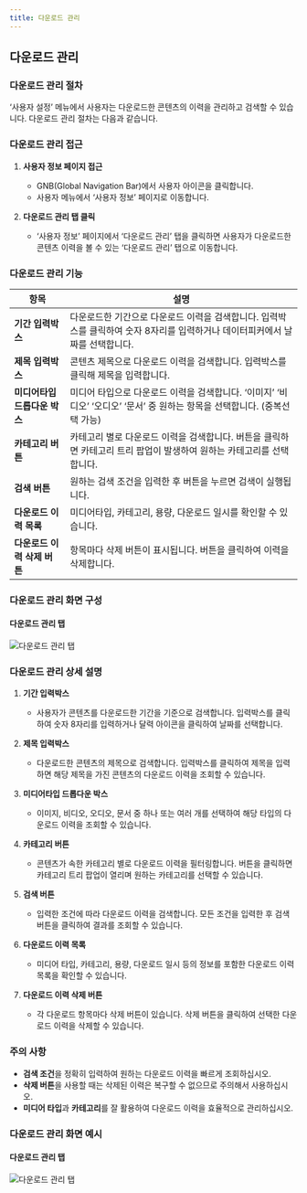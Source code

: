 ```yaml
---
title: 다운로드 관리
---
```

## 다운로드 관리

### 다운로드 관리 절차

‘사용자 설정’ 메뉴에서 사용자는 다운로드한 콘텐츠의 이력을 관리하고 검색할 수 있습니다. 다운로드 관리 절차는 다음과 같습니다.

### 다운로드 관리 접근

1. **사용자 정보 페이지 접근**
   - GNB(Global Navigation Bar)에서 사용자 아이콘을 클릭합니다.
   - 사용자 메뉴에서 ‘사용자 정보’ 페이지로 이동합니다.

2. **다운로드 관리 탭 클릭**
   - ‘사용자 정보’ 페이지에서 ‘다운로드 관리’ 탭을 클릭하면 사용자가 다운로드한 콘텐츠 이력을 볼 수 있는 ‘다운로드 관리’ 탭으로 이동합니다.

### 다운로드 관리 기능

| 항목                   | 설명                                                                 |
|----------------------|--------------------------------------------------------------------|
| **기간 입력박스**         | 다운로드한 기간으로 다운로드 이력을 검색합니다. 입력박스를 클릭하여 숫자 8자리를 입력하거나 데이터피커에서 날짜를 선택합니다. |
| **제목 입력박스**         | 콘텐츠 제목으로 다운로드 이력을 검색합니다. 입력박스를 클릭해 제목을 입력합니다.                           |
| **미디어타입 드롭다운 박스** | 미디어 타입으로 다운로드 이력을 검색합니다. ‘이미지’ ‘비디오’ ‘오디오’ ‘문서’ 중 원하는 항목을 선택합니다. (중복선택 가능) |
| **카테고리 버튼**        | 카테고리 별로 다운로드 이력을 검색합니다. 버튼을 클릭하면 카테고리 트리 팝업이 발생하여 원하는 카테고리를 선택합니다. |
| **검색 버튼**           | 원하는 검색 조건을 입력한 후 버튼을 누르면 검색이 실행됩니다.                                         |
| **다운로드 이력 목록**    | 미디어타입, 카테고리, 용량, 다운로드 일시를 확인할 수 있습니다.                                     |
| **다운로드 이력 삭제 버튼**| 항목마다 삭제 버튼이 표시됩니다. 버튼을 클릭하여 이력을 삭제합니다.                                    |

### 다운로드 관리 화면 구성

#### 다운로드 관리 탭

![다운로드 관리 탭](path/to/download_management_tab_image.png)

### 다운로드 관리 상세 설명

1. **기간 입력박스**
   - 사용자가 콘텐츠를 다운로드한 기간을 기준으로 검색합니다. 입력박스를 클릭하여 숫자 8자리를 입력하거나 달력 아이콘을 클릭하여 날짜를 선택합니다.

2. **제목 입력박스**
   - 다운로드한 콘텐츠의 제목으로 검색합니다. 입력박스를 클릭하여 제목을 입력하면 해당 제목을 가진 콘텐츠의 다운로드 이력을 조회할 수 있습니다.

3. **미디어타입 드롭다운 박스**
   - 이미지, 비디오, 오디오, 문서 중 하나 또는 여러 개를 선택하여 해당 타입의 다운로드 이력을 조회할 수 있습니다.

4. **카테고리 버튼**
   - 콘텐츠가 속한 카테고리 별로 다운로드 이력을 필터링합니다. 버튼을 클릭하면 카테고리 트리 팝업이 열리며 원하는 카테고리를 선택할 수 있습니다.

5. **검색 버튼**
   - 입력한 조건에 따라 다운로드 이력을 검색합니다. 모든 조건을 입력한 후 검색 버튼을 클릭하여 결과를 조회할 수 있습니다.

6. **다운로드 이력 목록**
   - 미디어 타입, 카테고리, 용량, 다운로드 일시 등의 정보를 포함한 다운로드 이력 목록을 확인할 수 있습니다.

7. **다운로드 이력 삭제 버튼**
   - 각 다운로드 항목마다 삭제 버튼이 있습니다. 삭제 버튼을 클릭하여 선택한 다운로드 이력을 삭제할 수 있습니다.

### 주의 사항

- **검색 조건**을 정확히 입력하여 원하는 다운로드 이력을 빠르게 조회하십시오.
- **삭제 버튼**을 사용할 때는 삭제된 이력은 복구할 수 없으므로 주의해서 사용하십시오.
- **미디어 타입**과 **카테고리**를 잘 활용하여 다운로드 이력을 효율적으로 관리하십시오.

### 다운로드 관리 화면 예시

#### 다운로드 관리 탭

![다운로드 관리 탭](path/to/download_management_tab_image.png)
